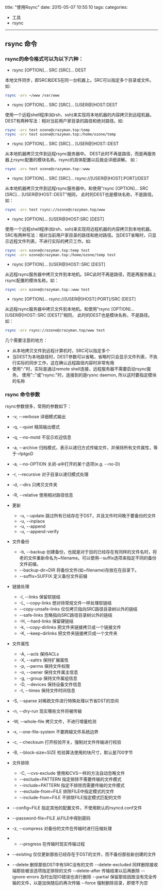 title: "使用Rsync"
date: 2015-05-07 10:55:10
tags:
categories:
- 工具
- rsync
---

## rsync 命令

### rsync的命令格式可以为以下六种：

- rsync [OPTION]... SRC [SRC]... DEST

本地文件同步，即SRC和DES在同一台机器上。SRC可以指定多个目录或文件。如:

``` sh
rsync -arv ~/www /var/www
```

- rsync [OPTION]... SRC [SRC]... [USER@]HOST:DEST

使用一个远程shell程序(如rsh、ssh)来实现将本地机器的内容拷贝到远程机器。
DEST有两种写法：相对当前用户家目录的路径和绝对路径。如:

``` sh
rsync -arv test ozone@crazyman.top:temp
rsync -arv test ozone@crazyman.top:/home/ozone/temp
```

- rsync [OPTION]... SRC [SRC]... [USER@]HOST::DEST

从本地机器拷贝文件到远程rsync服务器中。
DEST此时不再是路径，而是再服务器上rsync配置的模块名称。rsync的具体配置以后我会详细讲解。
如：

``` sh
rsync -arv test ozone@crazyman.top::www
```

- rsync [OPTION]... SRC [SRC]... rsync://[USER@]HOST[:PORT]/DEST

从本地机器拷贝文件到远程rsync服务器中。和使用"rsync [OPTION]... SRC [SRC]... [USER@]HOST::DEST"相同， 此时的DEST也是模块名称，不是路径。如：

``` sh
rsync -arv test rsync://ozone@crazyman.top/www
```

- rsync [OPTION]... [USER@]HOST:SRC [DEST]

使用一个远程shell程序(如rsh、ssh)来实现将远程机器的内容拷贝到本地机器。SRC有两种写法：相对当前用户家目录的路径和绝对路径。当DEST省略时，只显示远程文件列表，不进行实际的拷贝工作。如:

``` sh
rsync -arv ozone@crazyman.top:temp test 
rsync -arv ozone@crazyman.top:/home/ozone/temp test 
```

- rsync [OPTION]... [USER@]HOST::SRC [DEST]

从远程rsync服务器中拷贝文件到本地机。SRC此时不再是路径，而是再服务器上rsync配置的模块名称。如：

``` sh
rsync -arv ozone@crazyman.top::www test
```

- rsync [OPTION]... rsync://[USER@]HOST[:PORT]/SRC [DEST]

从远程rsync服务器中拷贝文件到本地机。和使用"rsync [OPTION]... [USER@]HOST::SRC [DEST]"相同， 此时的DEST也是模块名称，不是路径。如：

``` sh
rsync -arv rsync://ozone@crazyman.top/www test
```

几个需要注意的地方：

- 从本地拷贝文件到远程计算机时，SRC可以指定多个
- 当DEST为本地路径时，DEST参数可以省略，省略时只会显示文件列表，不执行实际的同步工作，这在确认远程路径内容时非常有用
- 使用":"时，实际是通过remote shell连接，远程服务器不需要启动rsync服务。 使用"::"或"rsync:"时，连接到的是rysnc daemon, 所以这时要指定模块的名称

### rsync 命令参数

rsync参数很多，常用的参数如下：

- -v, --verbose                 详细模式输出
- -q, --quiet                   精简输出模式
- -q, --no-motd                 不显示欢迎信息
- -a, --archive                 归档模式，表示以递归方式传输文件，并保持所有文件属性，等于-rlptgoD
- -a, --no-OPTION               关闭-a中打开的某个选项(e.g. --no-D)
- -r, --recursive               对子目录以递归模式处理
- -d, --dirs                    只拷贝文件夹
- -R, --relative                使用相对路径信息
- 更新
    + -u, --update  跳过所有已经存在于DST，并且文件时间晚于要备份的文件
    + -u, --inplace
    + -u, --append
    + -u, --append-verify

- 文件备份
    + -b, --backup                  创建备份，也就是对于目的已经存在有同样的文件名时，将老的文件重新命名为~filename。可以使用--suffix选项来指定不同的备份文件前缀。
    + --backup-dir=DIR              将备份文件(如~filename)存放在在目录下。
    + --suffix=SUFFIX               定义备份文件前缀

- 链接处理
    + -l, --links                   保留软链结
    + -L, --copy-links              想对待常规文件一样处理软链结
    + --copy-unsafe-links           仅仅拷贝指向SRC路径目录树以外的链结
    + --safe-links                  忽略指向SRC路径目录树以外的链结
    + -H, --hard-links              保留硬链结
    + -k, --copy-dirlinks           把文件夹链接拷贝成一个链接文件
    + -K, --keep-dirlinks           把文件夹链接拷贝成一个文件夹

- 文件属性
    + -A, --acls                    保持ACLs
    + -X, --xattrs                  保持扩展属性
    + -p, --perms                   保持文件权限
    + -o, --owner                   保持文件属主信息
    + -g, --group                   保持文件属组信息
    + -D, --devices                 保持设备文件信息
    + -t, --times                   保持文件时间信息

- -S, --sparse                      对稀疏文件进行特殊处理以节省DST的空间
- -n, --dry-run                     现实哪些文件将被传输
- -W, --whole-file                  拷贝文件，不进行增量检测
- -x, --one-file-system             不要跨越文件系统边界
- -c, --checksum                    打开校验开关，强制对文件传输进行校验
- -B, --block-size=SIZE             检验算法使用的块尺寸，默认是700字节

- 文件排除
    + -C, --cvs-exclude                 使用和CVS一样的方法自动忽略文件
    + --exclude=PATTERN                 指定排除不需要传输的文件模式
    + --include=PATTERN                 指定不排除而需要传输的文件模式
    + --exclude-from=FILE               排除FILE中指定模式的文件
    + --include-from=FILE               不排除FILE指定模式匹配的文件

- --config=FILE                         指定其他的配置文件，不使用默认的rsyncd.conf文件
- --password-file=FILE                  从FILE中得到密码
- -z, --compress                        对备份的文件在传输时进行压缩处理
- - --progress                            在传输时现实传输过程
- --existing                            仅仅更新那些已经存在于DST的文件，而不备份那些新创建的文件
- --delete                              删除那些DST中有SRC没有的文件
--delete-excluded                       同样删除接收端那些被该选项指定排除的文件
--delete-after                          传输结束以后再删除
--ignore-errors                         及时出现IO错误也进行删除
--partial                               保留那些因故没有完全传输的文件，以是加快随后的再次传输
--force                                 强制删除目录，即使不为空